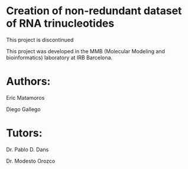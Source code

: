 # Creation of non-redundant dataset of RNA trinucleotides

This project is discontinued


This project was developed in the MMB (Molecular Modeling and bioinformatics) laboratory at IRB Barcelona.

# Authors:

Eric Matamoros

Diego Gallego


# Tutors:

Dr. Pablo D. Dans

Dr. Modesto Orozco
